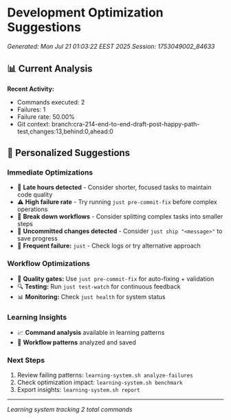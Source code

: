 # Development Optimization Suggestions
*Generated: Mon Jul 21 01:03:22 EEST 2025*
*Session: 1753049002_84633*

## 📊 Current Analysis

**Recent Activity:**
- Commands executed:        2
- Failures:        1  
- Failure rate: 50.00%
- Git context: branch:cra-214-end-to-end-draft-post-happy-path-test,changes:13,behind:0,ahead:0

## 🎯 Personalized Suggestions

### Immediate Optimizations
- 🌙 **Late hours detected** - Consider shorter, focused tasks to maintain code quality
- ⚠️ **High failure rate** - Try running `just pre-commit-fix` before complex operations
- 🔄 **Break down workflows** - Consider splitting complex tasks into smaller steps
- 💾 **Uncommitted changes detected** - Consider `just ship "<message>"` to save progress
- 🚨 **Frequent failure:** `just` - Check logs or try alternative approach

### Workflow Optimizations
- 🧪 **Quality gates:** Use `just pre-commit-fix` for auto-fixing + validation
- 🔍 **Testing:** Run `just test-watch` for continuous feedback
- 📊 **Monitoring:** Check `just health` for system status

### Learning Insights
- 📈 **Command analysis** available in learning patterns
- 🔄 **Workflow patterns** analyzed and saved

### Next Steps
1. Review failing patterns: `learning-system.sh analyze-failures`
2. Check optimization impact: `learning-system.sh benchmark`
3. Export insights: `learning-system.sh report`

---
*Learning system tracking        2 total commands*
